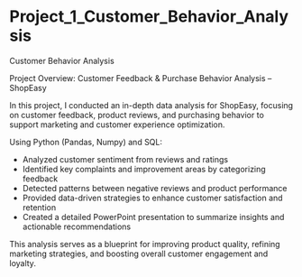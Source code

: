 # Project_1_Customer_Behavior_Analysis
Customer Behavior Analysis

Project Overview: Customer Feedback & Purchase Behavior Analysis – ShopEasy

In this project, I conducted an in-depth data analysis for ShopEasy, focusing on customer feedback, product reviews, and purchasing behavior to support marketing and customer experience optimization.

Using Python (Pandas, Numpy) and SQL:

- Analyzed customer sentiment from reviews and ratings  
- Identified key complaints and improvement areas by categorizing feedback  
- Detected patterns between negative reviews and product performance  
- Provided data-driven strategies to enhance customer satisfaction and retention 
- Created a detailed PowerPoint presentation to summarize insights and actionable recommendations  

This analysis serves as a blueprint for improving product quality, refining marketing strategies, and boosting overall customer engagement and loyalty.
